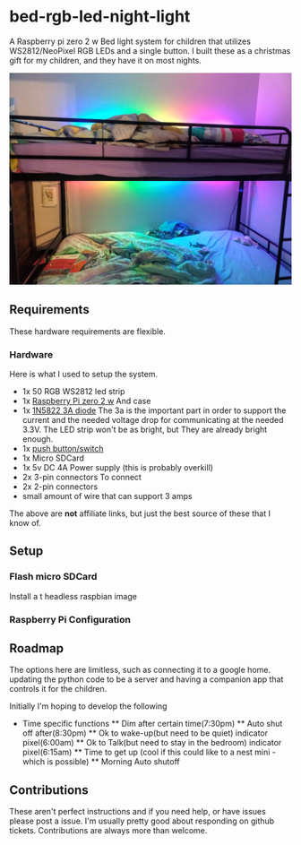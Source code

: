 # bed-rgb-led-night-light
A Raspberry pi zero 2 w Bed light system for children that utilizes WS2812/NeoPixel RGB LEDs and a single button.
I built these as a christmas gift for my children, and they have it on most nights.  

![Results](images/results.jpg)

## Requirements
 These hardware requirements are flexible.
### Hardware
Here is what I used to setup the system.
* 1x 50 RGB WS2812 led strip
* 1x [Raspberry Pi zero 2 w](https://www.raspberrypi.com/products/raspberry-pi-zero-2-w/) And case
* 1x [1N5822 3A diode](https://www.taydaelectronics.com/diodes/1n5822-schottky-diode-3a-40v.html) The 3a is the important part in order to support the current and the needed voltage drop for communicating at the needed 3.3V. The LED strip won't be as bright, but They are already bright enough.
* 1x [push button/switch](https://www.taydaelectronics.com/electromechanical/switches-key-pad/push-button.html)
* 1x Micro SDCard
* 1x 5v DC 4A Power supply (this is probably overkill)
* 2x 3-pin connectors To connect 
* 2x 2-pin connectors
* small amount of wire that can support 3 amps

The above are **not** affiliate links, but just the best source of these that I know of.

## Setup
### Flash micro SDCard
Install a t headless raspbian image

### Raspberry Pi Configuration

## Roadmap

The options here are limitless, such as connecting it to a google home. updating the python code to be a server and having a companion app that controls it for the children.

Initially I'm hoping to develop the following
* Time specific functions
** Dim after certain time(7:30pm)
** Auto shut off after(8:30pm)
** Ok to wake-up(but need to be quiet) indicator pixel(6:00am)
** Ok to Talk(but need to stay in the bedroom) indicator pixel(6:15am)
** Time to get up (cool if this could like to a nest mini - which is possible)
** Morning Auto shutoff




## Contributions

These aren't perfect instructions and if you need help, or have issues please post a issue. I'm usually pretty good about responding on github tickets. Contributions are always more than welcome.